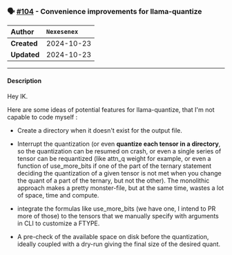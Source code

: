 ### 🗣️ [#104](https://github.com/ikawrakow/ik_llama.cpp/discussions/104) - Convenience improvements for llama-quantize

| **Author** | `Nexesenex` |
| :--- | :--- |
| **Created** | 2024-10-23 |
| **Updated** | 2024-10-23 |

---

#### Description

Hey IK.

Here are some ideas of potential features for llama-quantize, that I'm not capable to code myself :

- Create a directory when it doesn't exist for the output file.

- Interrupt the quantization (or even **quantize each tensor in a directory**, so the quantization can be resumed on crash, or even a single series of tensor can be requantized (like attn_q weight for example, or even a function of use_more_bits if one of the part of the ternary statement deciding the quantization of a given tensor is not met when you change the quant of a part of the ternary, but not the other). The monolithic approach makes a pretty monster-file, but at the same time, wastes a lot of space, time and compute.

- integrate the formulas like use_more_bits (we have one, I intend to PR more of those) to the tensors that we manually specify with arguments in CLI to customize a FTYPE. 

- A pre-check of the available space on disk before the quantization, ideally coupled with a dry-run giving the final size of the desired quant.